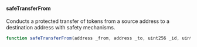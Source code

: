 #### safeTransferFrom

Conducts a protected transfer of tokens from a source address to a destination address with safety mechanisms.

```js
function safeTransferFrom(address _from, address _to, uint256 _id, uint256 _value, bytes memory _data) public
``` 